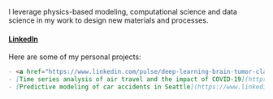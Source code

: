 I leverage physics-based modeling, computational science and data science in my work to design new materials and processes.  

#### [LinkedIn](https://www.linkedin.com/in/arunamohan)

Here are some of my personal projects:

```markdown
- <a href="https://www.linkedin.com/pulse/deep-learning-brain-tumor-classification-aruna-mohan/"> Brain tumor classification using Convolutional Neural Networks </a>
- [Time series analysis of air travel and the impact of COVID-19](https://www.linkedin.com/pulse/time-series-analysis-air-travel-impact-covid-19-aruna-mohan/)
- [Predictive modeling of car accidents in Seattle](https://www.linkedin.com/pulse/predictive-modeling-car-accidents-seattle-aruna-mohan/)
```



